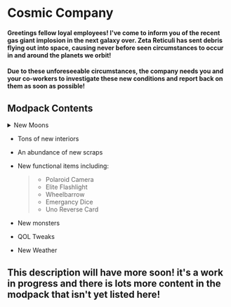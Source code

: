 
# Cosmic Company

#### Greetings fellow loyal employees! I've come to inform you of the recent gas giant implosion in the next galaxy over. Zeta Reticuli has sent debris flying out into space, causing never before seen circumstances to occur in and around the planets we orbit!
 
#### Due to these unforeseeable circumstances, the company needs you and your co-workers to investigate these new conditions and report back on them as soon as possible!




## Modpack Contents

<details>
<summary>New Moons</summary>

    74 Olympus

    91 Arelion

    692 Seichi

    Harloth

    Celest

    Aquatis

    Hyve

    615Noctis

    69_Kanie

</details>




- Tons of new interiors
- An abundance of new scraps
- New functional items including:

     >- Polaroid Camera
     >- Elite Flashlight
     >- Wheelbarrow
     >- Emergancy Dice
     >- Uno Reverse Card

    
- New monsters
- QOL Tweaks
- New Weather


## This description will have more soon! it's a work in progress and there is lots more content in the modpack that isn't yet listed here!

       